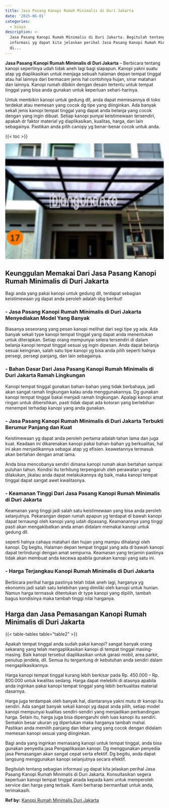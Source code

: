 ```yaml
---
title: Jasa Pasang Kanopi Rumah Minimalis di Duri Jakarta
date: '2025-06-01'
categories:
  - biaya
description: >-
  Jasa Pasang Kanopi Rumah Minimalis di Duri Jakarta. Begitulah tentang sebagian
  informasi yg dapat kita jelaskan perihal Jasa Pasang Kanopi Rumah Minimalis
  di...
---
```


**Jasa Pasang Kanopi Rumah Minimalis di Duri Jakarta** – Berbicara tentang kanopi sepertinya udah tidak aneh lagi bagi siapapun. Kanopi yakni suatu atap yg diaplikasikan untuk menjaga sebuah halaman depan tempat tinggal atau hal lainnya dari bermacam jenis hal contohnya hujan, sinar matahari dan lainnya. Kanopi rumah dibikin dengan desain tertentu untuk tempat tinggal yang bisa anda gunakan untuk keperluan sehari-harinya.

Untuk membikin kanopi untuk gedung dll, anda dapat memesannya di toko terdekat atau memesan yang cocok dg tipe yang diinginkan. Ada banyak sekali jenis kanopi tempat tinggal yang dapat anda belanja yang cocok dengan yang ingin dibuat. Setiap kanopi punyai keistimewaan tersendiri, apakah dr faktor material yg diaplikasikan, kualitas, harga, dan lain sebagainya. Pastikan anda pilih canopy yg benar-benar cocok untuk anda.

{{< toc >}}

![Jasa Pasang Kanopi Rumah Minimalis di Duri Jakarta](/images/harga-kanopi-minimalis-58.png)

## Keunggulan Memakai Dari Jasa Pasang Kanopi Rumah Minimalis di Duri Jakarta

Bagi anda yang pakai kanopi untuk gedung dll, terdapat sebagian keistimewaan yg dapat anda peroleh adalah sbg berikut!

### \- Jasa Pasang Kanopi Rumah Minimalis di Duri Jakarta Menyediakan Model Yang Banyak

Biasanya seseorang yang pesan kanopi melihat dari segi tipe yg ada. Ada banyak sekali type kanopi tempat tinggal yang dapat anda menentukan untuk diterapkan. Setiap orang mempunyai selera tersendiri di dalam belanja kanopi tempat tinggal sesuai yg ingin dipesan. Anda dapat belanja sesuai keinginan, salah satu tipe kanopi yg bisa anda pilih seperti halnya persegi, persegi panjang, dan lain sebagainya.

### \- Bahan Dasar Dari Jasa Pasang Kanopi Rumah Minimalis di Duri Jakarta Ramah Lingkungan

Kanopi tempat tinggal gunakan bahan-bahan yang tidak berbahaya, jadi akan sangat ramah lingkungan kalau anda menggunakannya. Dg gunakan kanopi tempat tinggal bakal menjadi ramah lingkungan. Apalagi kanopi amat ringan untuk dibersihkan, pasti tidak dapat ada kotoran yang berlebihan menempel terhadap kanopi yang anda gunakan.

### \- Jasa Pasang Kanopi Rumah Minimalis di Duri Jakarta Terbukti Berumur Panjang dan Kuat

Keistimewaan yg dapat anda peroleh pertama adalah tahan lama dan juga kuat. Keadaan ini dikarenakan kanopi pakai bahan-bahan yg berkualitas, hal ini akan menjadikannya sebagai atap yg efisien. keawetannya termasuk akan bertahan dengan amat lama.

Anda bisa mencobanya sendiri dimana kanopi rumah akan bertahan sampai puluhan tahun. Kondisi itu terhitung terpengaruh oleh perawatan yang dilakukan, jikalau anda dapat melakukannya dg baik, maka kanopi tempat tinggal dapat sangat awet kwalitasnya.

### \- Keamanan Tinggi Dari Jasa Pasang Kanopi Rumah Minimalis di Duri Jakarta

Keamanan yang tinggi jadi salah satu keistimewaan yang bisa anda peroleh selanjutnya. Pekarangan depan rumah apapun yg terdapat di bawah kanopi dapat ternaungi oleh kanopi yang udah dipasang. Keamanannya yang tinggi pasti akan mengakibatkan anda aman didalam memakai kanopi untuk gedung dll.

seperti halnya cahaya matahari dan hujan yang mampu dihalangi oleh kanopi. Dg begitu, Halaman depan tempat tinggal yang ada di bawah kanopi dapat terlindungi dengan amat sempurna. Keamanan yang terjamin pastinya tidak akan membuat anda kecewa apabila gunakan kanopi yang satu ini.

### \- Harga Terjangkau Kanopi Rumah Minimalis di Duri Jakarta

Berbicara perihal harga pastinya telah tidak aneh lagi, harganya yg ekonomis jadi salah satu kelebihan yang dimiliki oleh kanopi untuk hunian. Namun harga termasuk ditentukan dr type kanopi yang dipilih, tambah bagus kondisinya maka tambah tinggi nilai harganya.

## Harga dan Jasa Pemasangan Kanopi Rumah Minimalis di Duri Jakarta

{{< table-tables table="table2" >}}

Apakah tempat tinggal anda sudah pakai kanopi? sangat banyak orang sekarang yang telah mengaplikasikan kanopi di tempat tinggal masing-masing. Baik kanopi tersebut diaplikasikan untuk garasi mobil, area parkir, penutup jendela, dll. Semua itu tergantung dr kebutuhan anda sendiri dalam mengaplikasikannya.

Harga kanopi tempat tinggal kurang lebih berkisar pada Rp. 450.000 – Rp. 800.000 untuk kwalitas sedang. Harga dapat melebihi di atasnya apabila anda inginkan pakai kanopi tempat tinggal yang lebih berkualitas material dasarnya.

Harga juga terdampak oleh banyak hal, diantaranya yakni mutu dr kanopi itu sendiri. Ada sangat banyak sekali kanopi yg dapat anda pilih, setiap model kanopi mempunyai kualitas sendiri-sendiri yang menjadikan perbandingan harga. Selain itu, harga juga bisa dipengaruhi oleh luas kanopi itu sendiri. Semakin besar ukuran yg diperlukan maka harganya tambah mahal. Pastikan anda memilih panjang dan lebar yang yang cocok dengan didalam memesan kanopi sesuai yang diinginkan.

Bagi anda yang inginkan memasang kanopi untuk tempat tinggal, anda bisa gunakan penyedia jasa Pengaplikasian kanopi. Dg menggunakan penyedia jasa Pemasangan akan sangat cepat serta efektif. Dg begitu, anda dapat langsung menggunakan kanopi selanjutnya secara efektif.

Begitulah tentang sebagian informasi yg dapat kita jelaskan perihal Jasa Pasang Kanopi Rumah Minimalis di Duri Jakarta. Konsultasikan segera keperluan kanopi tempat tinggal anada kepada kami untuk memperoleh service dan harga yang terbaik. Kami berharap bermanfaat untuk anda, terimakasih.

**Ref by:**  [Kanopi Rumah Minimalis Duri Jakarta](https://id.wikipedia.org/wiki/Kanopi)
